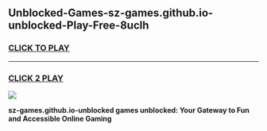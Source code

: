 
## Unblocked-Games-sz-games.github.io-unblocked-Play-Free-8uclh
<h3>
<a href="https://premium76.site?title=sz-games.github.io-unblocked&ref=17A">CLICK TO PLAY</a></h3>
<hr>

<h3>
<a href="https://premium76.site?title=sz-games.github.io-unblocked&ref=17A">CLICK 2 PLAY</a>
  
</h3>

<a href="https://premium76.site?title=sz-games.github.io-unblocked&ref=17A"><img src="https://clearcache.store/games.png"></a>


**sz-games.github.io-unblocked games unblocked: Your Gateway to Fun and Accessible Online Gaming**
